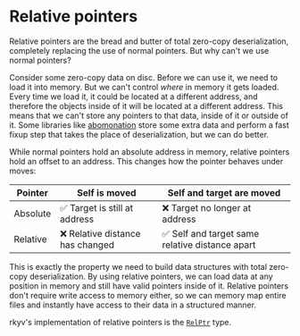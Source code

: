 # Relative pointers

Relative pointers are the bread and butter of total zero-copy deserialization, completely replacing
the use of normal pointers. But why can't we use normal pointers?

Consider some zero-copy data on disc. Before we can use it, we need to load it into memory. But we
can't control _where_ in memory it gets loaded. Every time we load it, it could be located at a
different address, and therefore the objects inside of it will be located at a different address.
This means that we can't store any pointers to that data, inside of it or outside of it. Some
libraries like [abomonation](https://github.com/TimelyDataflow/abomonation) store some extra data
and perform a fast fixup step that takes the place of deserialization, but we can do better.

While normal pointers hold an absolute address in memory, relative pointers hold an offset to an address. This changes how
the pointer behaves under moves:

| Pointer   | Self is moved                     | Self and target are moved                         |
|-----------|-----------------------------------|---------------------------------------------------|
| Absolute  | ✅ Target is still at address      | ❌ Target no longer at address                     |
| Relative  | ❌ Relative distance has changed   | ✅ Self and target same relative distance apart    |

This is exactly the property we need to build data structures with total zero-copy deserialization.
By using relative pointers, we can load data at any position in memory and still have valid pointers
inside of it. Relative pointers don't require write access to memory either, so we can memory map
entire files and instantly have access to their data in a structured manner.

rkyv's implementation of relative pointers is the
[`RelPtr`](https://docs.rs/rkyv/latest/rkyv/struct.RelPtr.html) type.